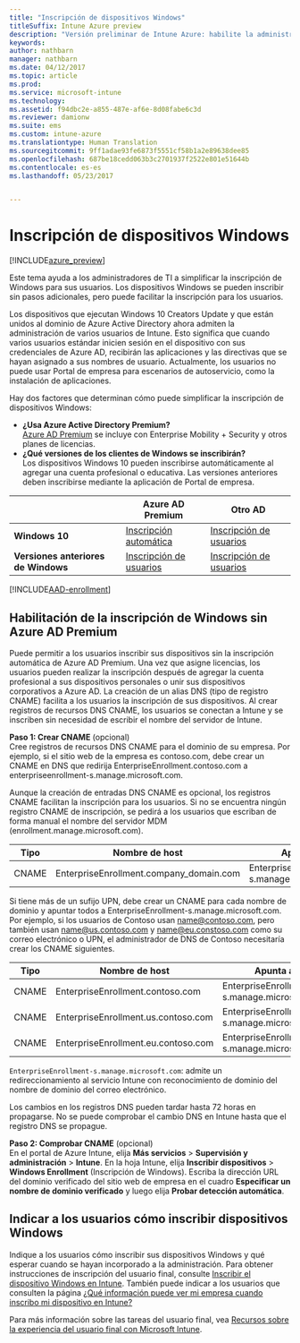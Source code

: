```yaml
---
title: "Inscripción de dispositivos Windows"
titleSuffix: Intune Azure preview
description: "Versión preliminar de Intune Azure: habilite la administración de dispositivos móviles (MDM) de Intune para dispositivos Windows."
keywords: 
author: nathbarn
manager: nathbarn
ms.date: 04/12/2017
ms.topic: article
ms.prod: 
ms.service: microsoft-intune
ms.technology: 
ms.assetid: f94dbc2e-a855-487e-af6e-8d08fabe6c3d
ms.reviewer: damionw
ms.suite: ems
ms.custom: intune-azure
ms.translationtype: Human Translation
ms.sourcegitcommit: 9ff1adae93fe6873f5551cf58b1a2e89638dee85
ms.openlocfilehash: 687be18cedd063b3c2701937f2522e801e51644b
ms.contentlocale: es-es
ms.lasthandoff: 05/23/2017


---
```


# <a name="enroll-windows-devices"></a>Inscripción de dispositivos Windows

[!INCLUDE[azure_preview](./includes/azure_preview.md)]

Este tema ayuda a los administradores de TI a simplificar la inscripción de Windows para sus usuarios.  Los dispositivos Windows se pueden inscribir sin pasos adicionales, pero puede facilitar la inscripción para los usuarios.

Los dispositivos que ejecutan Windows 10 Creators Update y que están unidos al dominio de Azure Active Directory ahora admiten la administración de varios usuarios de Intune. Esto significa que cuando varios usuarios estándar inicien sesión en el dispositivo con sus credenciales de Azure AD, recibirán las aplicaciones y las directivas que se hayan asignado a sus nombres de usuario. Actualmente, los usuarios no puede usar Portal de empresa para escenarios de autoservicio, como la instalación de aplicaciones.

Hay dos factores que determinan cómo puede simplificar la inscripción de dispositivos Windows:

- **¿Usa Azure Active Directory Premium?** <br>[Azure AD Premium](https://docs.microsoft.com/azure/active-directory/active-directory-get-started-premium) se incluye con Enterprise Mobility + Security y otros planes de licencias.
- **¿Qué versiones de los clientes de Windows se inscribirán?** <br>Los dispositivos Windows 10 pueden inscribirse automáticamente al agregar una cuenta profesional o educativa. Las versiones anteriores deben inscribirse mediante la aplicación de Portal de empresa.

||**Azure AD Premium**|**Otro AD**|
|----------|---------------|---------------|  
|**Windows 10**|[Inscripción automática](#enable-windows-10-automatic-enrollment) |[Inscripción de usuarios](#enable-windows-enrollment-without-azure-ad-premium)|
|**Versiones anteriores de Windows**|[Inscripción de usuarios](#enable-windows-enrollment-without-azure-ad-premium)|[Inscripción de usuarios](#enable-windows-enrollment-without-azure-ad-premium)|

[!INCLUDE[AAD-enrollment](./includes/win10-automatic-enrollment-aad.md)]

## <a name="enable-windows-enrollment-without-azure-ad-premium"></a>Habilitación de la inscripción de Windows sin Azure AD Premium
Puede permitir a los usuarios inscribir sus dispositivos sin la inscripción automática de Azure AD Premium. Una vez que asigne licencias, los usuarios pueden realizar la inscripción después de agregar la cuenta profesional a sus dispositivos personales o unir sus dispositivos corporativos a Azure AD. La creación de un alias DNS (tipo de registro CNAME) facilita a los usuarios la inscripción de sus dispositivos. Al crear registros de recursos DNS CNAME, los usuarios se conectan a Intune y se inscriben sin necesidad de escribir el nombre del servidor de Intune.

**Paso 1: Crear CNAME** (opcional)<br>
Cree registros de recursos DNS CNAME para el dominio de su empresa. Por ejemplo, si el sitio web de la empresa es contoso.com, debe crear un CNAME en DNS que redirija EnterpriseEnrollment.contoso.com a enterpriseenrollment-s.manage.microsoft.com.

Aunque la creación de entradas DNS CNAME es opcional, los registros CNAME facilitan la inscripción para los usuarios. Si no se encuentra ningún registro CNAME de inscripción, se pedirá a los usuarios que escriban de forma manual el nombre del servidor MDM (enrollment.manage.microsoft.com).

|Tipo|Nombre de host|Apunta a|TTL|  
|----------|---------------|---------------|---|
|CNAME|EnterpriseEnrollment.company_domain.com|EnterpriseEnrollment-s.manage.microsoft.com| 1 hora|

Si tiene más de un sufijo UPN, debe crear un CNAME para cada nombre de dominio y apuntar todos a EnterpriseEnrollment-s.manage.microsoft.com. Por ejemplo, si los usuarios de Contoso usan name@contoso.com, pero también usan name@us.contoso.com y name@eu.constoso.com como su correo electrónico o UPN, el administrador de DNS de Contoso necesitaría crear los CNAME siguientes.

|Tipo|Nombre de host|Apunta a|TTL|  
|----------|---------------|---------------|---|
|CNAME|EnterpriseEnrollment.contoso.com|EnterpriseEnrollment-s.manage.microsoft.com|1 hora|
|CNAME|EnterpriseEnrollment.us.contoso.com|EnterpriseEnrollment-s.manage.microsoft.com|1 hora|
|CNAME|EnterpriseEnrollment.eu.contoso.com|EnterpriseEnrollment-s.manage.microsoft.com| 1 hora|

`EnterpriseEnrollment-s.manage.microsoft.com`: admite un redireccionamiento al servicio Intune con reconocimiento de dominio del nombre de dominio del correo electrónico.

Los cambios en los registros DNS pueden tardar hasta 72 horas en propagarse. No se puede comprobar el cambio DNS en Intune hasta que el registro DNS se propague.

**Paso 2: Comprobar CNAME** (opcional)<br>
En el portal de Azure Intune, elija **Más servicios** > **Supervisión y administración** > **Intune**. En la hoja Intune, elija **Inscribir dispositivos** > **Windows Enrollment** (Inscripción de Windows). Escriba la dirección URL del dominio verificado del sitio web de empresa en el cuadro **Especificar un nombre de dominio verificado** y luego elija **Probar detección automática**.

## <a name="tell-users-how-to-enroll-windows-devices"></a>Indicar a los usuarios cómo inscribir dispositivos Windows
Indique a los usuarios cómo inscribir sus dispositivos Windows y qué esperar cuando se hayan incorporado a la administración. Para obtener instrucciones de inscripción del usuario final, consulte [Inscribir el dispositivo Windows en Intune](https://docs.microsoft.com/intune-user-help/enroll-your-device-in-intune-windows). También puede indicar a los usuarios que consulten la página [¿Qué información puede ver mi empresa cuando inscribo mi dispositivo en Intune?](https://docs.microsoft.com/intune-user-help/what-can-your-it-administrator-see-when-you-enroll-your-device-in-intune-windows)

Para más información sobre las tareas del usuario final, vea [Recursos sobre la experiencia del usuario final con Microsoft Intune](https://docs.microsoft.com/intune-classic/deploy-use/how-to-educate-your-end-users-about-microsoft-intune).

